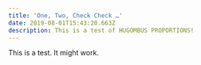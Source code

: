 ```yaml
---
title: 'One, Two, Check Check …'
date: 2019-08-01T15:43:20.663Z
description: This is a test of HUGOMBUS PROPORTIONS!
---
```

This is a test. It might work.

